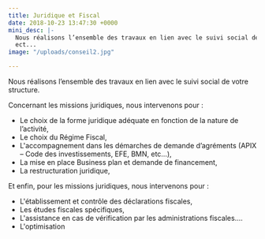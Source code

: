 ```yaml
---
title: Juridique et Fiscal
date: 2018-10-23 13:47:30 +0000
mini_desc: |-
  Nous réalisons l’ensemble des travaux en lien avec le suivi social de votre structure c'est à dire la gestion de la paie, l'établissement de toutes les déclarations sociales
  ect...
image: "/uploads/conseil2.jpg"

---
```

Nous réalisons l’ensemble des travaux en lien avec le suivi social de votre structure.

Concernant les missions juridiques, nous intervenons pour :

* Le choix de la forme juridique adéquate en fonction de la nature de l’activité,
* Le choix du Régime Fiscal,
* L'accompagnement dans les démarches de demande d’agréments (APIX – Code des investissements, EFE, BMN, etc…),
* La mise en place Business plan et demande de financement,
* La restructuration juridique,

Et enfin, pour les missions juridiques, nous intervenons pour :

* L'établissement et contrôle des déclarations fiscales,
* Les études fiscales spécifiques,
* L'assistance en cas de vérification par les administrations fiscales....
* L'optimisation